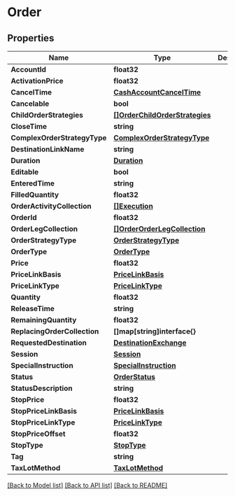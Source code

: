 # Order

## Properties

Name | Type | Description | Notes
------------ | ------------- | ------------- | -------------
**AccountId** | **float32** |  | [optional] 
**ActivationPrice** | **float32** |  | [optional] 
**CancelTime** | [**CashAccountCancelTime**](CashAccount_cancelTime.md) |  | [optional] 
**Cancelable** | **bool** |  | [optional] 
**ChildOrderStrategies** | [**[]OrderChildOrderStrategies**](Order_childOrderStrategies.md) |  | [optional] 
**CloseTime** | **string** |  | [optional] 
**ComplexOrderStrategyType** | [**ComplexOrderStrategyType**](ComplexOrderStrategyType.md) |  | [optional] 
**DestinationLinkName** | **string** |  | [optional] 
**Duration** | [**Duration**](Duration.md) |  | [optional] 
**Editable** | **bool** |  | [optional] 
**EnteredTime** | **string** |  | [optional] 
**FilledQuantity** | **float32** |  | [optional] 
**OrderActivityCollection** | [**[]Execution**](Execution.md) |  | [optional] 
**OrderId** | **float32** |  | [optional] 
**OrderLegCollection** | [**[]OrderOrderLegCollection**](Order_orderLegCollection.md) |  | [optional] 
**OrderStrategyType** | [**OrderStrategyType**](OrderStrategyType.md) |  | [optional] 
**OrderType** | [**OrderType**](OrderType.md) |  | [optional] 
**Price** | **float32** |  | [optional] 
**PriceLinkBasis** | [**PriceLinkBasis**](PriceLinkBasis.md) |  | [optional] 
**PriceLinkType** | [**PriceLinkType**](PriceLinkType.md) |  | [optional] 
**Quantity** | **float32** |  | [optional] 
**ReleaseTime** | **string** |  | [optional] 
**RemainingQuantity** | **float32** |  | [optional] 
**ReplacingOrderCollection** | **[]map[string]interface{}** |  | [optional] 
**RequestedDestination** | [**DestinationExchange**](DestinationExchange.md) |  | [optional] 
**Session** | [**Session**](Session.md) |  | [optional] 
**SpecialInstruction** | [**SpecialInstruction**](SpecialInstruction.md) |  | [optional] 
**Status** | [**OrderStatus**](OrderStatus.md) |  | [optional] 
**StatusDescription** | **string** |  | [optional] 
**StopPrice** | **float32** |  | [optional] 
**StopPriceLinkBasis** | [**PriceLinkBasis**](PriceLinkBasis.md) |  | [optional] 
**StopPriceLinkType** | [**PriceLinkType**](PriceLinkType.md) |  | [optional] 
**StopPriceOffset** | **float32** |  | [optional] 
**StopType** | [**StopType**](StopType.md) |  | [optional] 
**Tag** | **string** |  | [optional] 
**TaxLotMethod** | [**TaxLotMethod**](TaxLotMethod.md) |  | [optional] 

[[Back to Model list]](../README.md#documentation-for-models) [[Back to API list]](../README.md#documentation-for-api-endpoints) [[Back to README]](../README.md)


